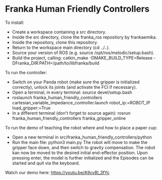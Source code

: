 # Franka Human Friendly Controllers
To install:
- Create a workspace containing a src directory.
- Inside the src directory, clone the franka_ros repository by frankaemika.
- Inside the repository, clone this repository.
- Return to the workspace main directory (cd ../..).
- Source your version of ROS (e.g. source /opt/ros/melodic/setup.bash).
- Build the project, calling: catkin_make -DMAKE_BUILD_TYPE=Release -DFranka_DIR:PATH=/path/to/libfranka/build

To run the controller:
- Switch on your Panda robot (make sure the gripper is initialized correctly), unlock its joints (and activate the FCI if necessary).
- Open a terminal, in every terminal: source devel/setup.bash
- roslaunch franka_human_friendly_controllers cartesian_variable_impedance_controller.launch robot_ip:=ROBOT_IP load_gripper:=True
- In a different terminal (don't forget to source again): rosrun franka_human_friendly_controllers franka_gripper_online

To run the demo of teaching the robot where and how to place a paper cup:
- Open a new terminal in src/franka_human_friendly_controllers/python
- Run the main file: python3 main.py
The robot will move to make the gripper face down, and then switch to gravity compensation.
The robot kan now be moved to the desired initial end-effector position.
Upon pressing enter, the model is further initialized and the Episodes can be started and quit via the keyboard.

Watch our demo here: https://youtu.be/A9cvBl_3fYc
